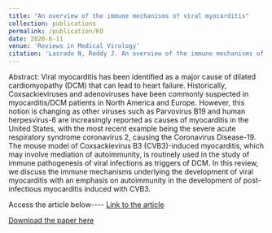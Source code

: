 ```yaml
---
title: "An overview of the immune mechanisms of viral myocarditis"
collection: publications
permalink: /publication/KO
date: 2020-6-11
venue: 'Reviews in Medical Virology'
citation: 'Lasrado N, Reddy J. An overview of the immune mechanisms of viral myocarditis. Rev Med Virol. 2020;e2131. https://doi.org/10.1002/rmv.2131'
---
```

Abstract:
Viral myocarditis has been identified as a major cause of dilated cardiomyopathy (DCM) that can lead to heart failure. Historically, Coxsackieviruses and adenoviruses have been commonly suspected in myocarditis/DCM patients in North America and Europe. However, this notion is changing as other viruses such as Parvovirus B19 and human herpesvirus-6 are increasingly reported as causes of myocarditis in the United States, with the most recent example being the severe acute respiratory syndrome coronavirus 2, causing the Coronavirus Disease-19. The mouse model of Coxsackievirus B3 (CVB3)-induced myocarditis, which may involve mediation of autoimmunity, is routinely used in the study of immune pathogenesis of viral infections as triggers of DCM. In this review, we discuss the immune mechanisms underlying the development of viral myocarditis with an emphasis on autoimmunity in the development of post-infectious myocarditis induced with CVB3.

Access the article below----
[Link to the article](https://doi.org/10.1002/rmv.2131)

[Download the paper here](http://ninaadlasrado.github.io/files/KO.pdf)

